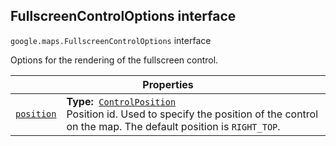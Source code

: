 
<h2 id="FullscreenControlOptions">FullscreenControlOptions interface</h2>
<p>
<code><span itemprop="path">google.maps</span>.<span itemprop="name">FullscreenControlOptions</span></code>
interface
</p>
<p>Options for the rendering of the fullscreen control.</p>
<div class="devsite-table-wrapper"><table class="properties responsive" summary="interface FullscreenControlOptions - Properties">
<thead>
<tr><th colspan="2">Properties</th>
</tr></thead>
<tbody>
<tr id="FullscreenControlOptions.position">
<td itemprop="property"><code><a class="secret-link" href="#FullscreenControlOptions.position"><span>position</span></a></code></td>
<td><div><strong>Type:</strong>&nbsp; <code><a href="ControlPosition.md">ControlPosition</a></code></div>
<div class="desc">Position id. Used to specify the position of the control on the map. The default position is <code>RIGHT_TOP</code>.</div></td>
</tr>
</tbody>
</table></div>
